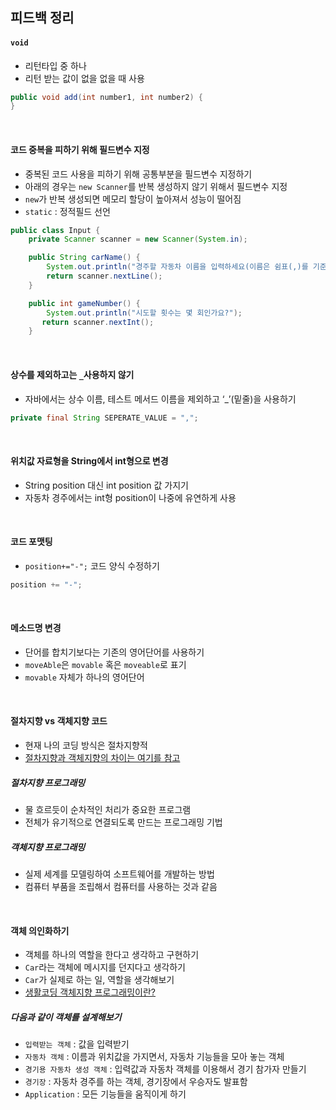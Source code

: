 피드백 정리
---

#### `void` 
- 리턴타입 중 하나
- 리턴 받는 값이 없을 없을 때 사용
```java
public void add(int number1, int number2) {
}
```

<br>

#### 코드 중복을 피하기 위해 필드변수 지정
- 중복된 코드 사용을 피하기 위해 공통부분을 필드변수 지정하기
- 아래의 경우는 `new Scanner`를 반복 생성하지 않기 위해서 필드변수 지정
- `new`가 반복 생성되면 메모리 할당이 높아져서 성능이 떨어짐
- `static` : 정적필드 선언
```java
public class Input {
    private Scanner scanner = new Scanner(System.in);

    public String carName() {
        System.out.println("경주할 자동차 이름을 입력하세요(이름은 쉼표(,)를 기준으로 구분).");
        return scanner.nextLine();
    }

    public int gameNumber() {
        System.out.println("시도할 횟수는 몇 회인가요?");
       return scanner.nextInt();
    }
```

<br>

#### 상수를 제외하고는 `_`사용하지 않기
- 자바에서는 상수 이름, 테스트 메서드 이름을 제외하고 ‘_’(밑줄)을 사용하기
```java
private final String SEPERATE_VALUE = ",";
```

<br>

#### 위치값 자료형을 String에서 int형으로 변경
- String position 대신 int position 값 가지기
- 자동차 경주에서는 int형 position이 나중에 유연하게 사용

<br>

#### 코드 포맷팅
- `position+="-";` 코드 양식 수정하기
```java
position += "-";
```

<br>

#### 메소드명 변경
- 단어를 합치기보다는 기존의 영어단어를 사용하기
- `moveAble`은 `movable` 혹은 `moveable`로 표기 
- `movable` 자체가 하나의 영어단어

<br>

#### 절차지향 vs 객체지향 코드
- 현재 나의 코딩 방식은 절차지향적
- [절차지향과 객체지향의 차이는 여기를 참고][H]
##### 절차지향 프로그래밍
- 물 흐르듯이 순차적인 처리가 중요한 프로그램
- 전체가 유기적으로 연결되도록 만드는 프로그래밍 기법
##### 객체지향 프로그래밍
- 실제 세계를 모델링하여 소프트웨어를 개발하는 방법
- 컴퓨터 부품을 조립해서 컴퓨터를 사용하는 것과 같음

<br>

#### 객체 의인화하기
- 객체를 하나의 역할을 한다고 생각하고 구현하기
- `Car`라는 객체에 메시지를 던지다고 생각하기
- `Car`가 실제로 하는 일, 역할을 생각해보기
- [생활코딩 객체지향 프로그래밍이란?][H] 

##### 다음과 같이 객체를 설계해보기
- `입력받는 객체` : 값을 입력받기  
- `자동차 객체` : 이름과 위치값을 가지면서, 자동차 기능들을 모아 놓는 객체
- `경기용 자동차 생성 객체` : 입력값과 자동차 객체를 이용해서 경기 참가자 만들기
- `경기장` : 자동차 경주를 하는 객체, 경기장에서 우승자도 발표함
- `Application` : 모든 기능들을 움직이게 하기  

[H]:https://youtu.be/dy9yQIx38u8

